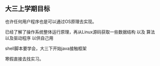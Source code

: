 ## 大三上学期目标

也许任何用户程序也是可以通过OS原理去实现。

已经了解了操作系统整体运行原理，再从Linux源码获取一些数据结构 以及 算法 以及驱动程序 以供自己用

shell脚本要学会，大三下开始java接触框架

寒假直接去找实习。



